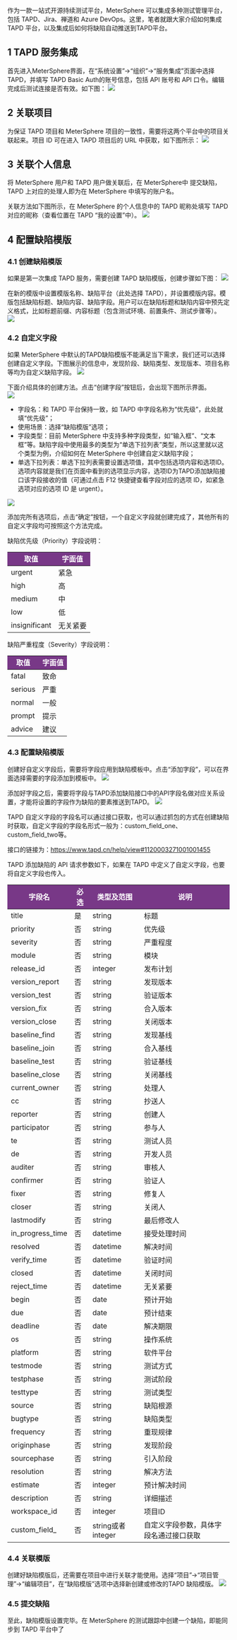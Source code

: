 作为一款一站式开源持续测试平台，MeterSphere 可以集成多种测试管理平台，包括 TAPD、Jira、禅道和 Azure DevOps。这里，笔者就跟大家介绍如何集成 TAPD 平台，以及集成后如何将缺陷自动推送到TAPD平台。

## 1 TAPD 服务集成
首先进入MeterSphere界面，在“系统设置”→“组织”→“服务集成”页面中选择 TAPD，并填写 TAPD Basic Auth的账号信息，包括 API 账号和 API 口令。编辑完成后测试连接是否有效。如下图：
![](../img/tutorial/use_tapd/配置信息.png)

## 2 关联项目
为保证 TAPD 项目和 MeterSphere 项目的一致性，需要将这两个平台中的项目关联起来。项目 ID 可在进入 TAPD 项目后的 URL 中获取，如下图所示：
![](../img/tutorial/use_tapd/管理项目.png)

## 3 关联个人信息
将 MeterSphere 用户和 TAPD 用户做关联后，在 MeterSphere中 提交缺陷，TAPD 上对应的处理人即为在 MeterSphere 中填写的账户名。

关联方法如下图所示，在 MeterSphere 的个人信息中的 TAPD 昵称处填写 TAPD 对应的昵称（查看位置在 TAPD “我的设置”中）。
![](../img/tutorial/use_tapd/个人信息.png) 

## 4 配置缺陷模版
### 4.1 创建缺陷模版
如果是第一次集成 TAPD 服务，需要创建 TAPD 缺陷模版，创建步骤如下图：
![](../img/tutorial/use_tapd/缺陷模板.png) 

在新的模版中设置模版名称、缺陷平台（此处选择 TAPD），并设置模版内容。模版包括缺陷标题、缺陷内容、缺陷字段。用户可以在缺陷标题和缺陷内容中预先定义格式，比如标题前缀、内容标题（包含测试环境、前置条件、测试步骤等）。<br>
![](../img/tutorial/use_tapd/缺陷模板_1.png) 

### 4.2 自定义字段
如果 MeterSphere 中默认的TAPD缺陷模版不能满足当下需求，我们还可以选择创建自定义字段。下图展示的信息中，发现阶段、缺陷类型、发现版本、项目名称等均为自定义缺陷字段。
![](../img/tutorial/use_tapd/自定义模板.png) 

下面介绍具体的创建方法。点击“创建字段”按钮后，会出现下图所示界面。<br>
![](../img/tutorial/use_tapd/创建字段.png) 

- 字段名：和 TAPD 平台保持一致，如 TAPD 中字段名称为“优先级”，此处就填“优先级”；
- 使用场景：选择“缺陷模版”选项；
- 字段类型：目前 MeterSphere 中支持多种字段类型，如“输入框”、“文本框”等。缺陷字段中使用最多的类型为“单选下拉列表”类型，所以这里就以这个类型为例，介绍如何在 MeterSphere 中创建自定义缺陷字段；
- 单选下拉列表：单选下拉列表需要设置选项值，其中包括选项内容和选项ID。选项内容就是我们在页面中看到的选项显示内容，选项ID为TAPD添加缺陷接口该字段接收的值（可通过点击 F12 快捷键查看字段对应的选项 ID，如紧急选项对应的选项 ID 是 urgent）。

![](../img/tutorial/use_tapd/下拉框.png) 

添加完所有选项后，点击“确定”按钮，一个自定义字段就创建完成了，其他所有的自定义字段均可按照这个方法完成。

缺陷优先级（Priority）字段说明：
<table>
  <td bgcolor="#783887" align="middle" style="font-weight:bold;color: white">
   取值
  </td>
  <td bgcolor="#783887" align="middle" style="font-weight:bold;color: white">
   字面值
  </td>
  <tbody>
    <tr>
        <td >urgent</td>
        <td >紧急</td>
    </tr>
    <tr>
        <td >high</td>
        <td >高</td>
    </tr>
    <tr>
        <td >medium</td>
        <td >中</td>
    </tr>
    <tr>
        <td >low</td>
        <td >低</td>
   </tr>
   <tr>
        <td >insignificant</td>
        <td >无关紧要</td>
   </tr>
  </tbody>
</table>  

缺陷严重程度（Severity）字段说明：
<table>
  <td bgcolor="#783887" align="middle" style="font-weight:bold;color: white">
   取值
  </td>
  <td bgcolor="#783887" align="middle" style="font-weight:bold;color: white">
   字面值
  </td>
  <tbody>
    <tr>
        <td >fatal</td>
        <td >致命</td>
    </tr>
    <tr>
        <td >serious</td>
        <td >严重</td>
    </tr>
    <tr>
        <td >normal</td>
        <td >一般</td>
    </tr>
    <tr>
        <td >prompt</td>
        <td >提示</td>
   </tr>
   <tr>
        <td >advice</td>
        <td >建议</td>
   </tr>
  </tbody>
</table>  

### 4.3 配置缺陷模版
创建好自定义字段后，需要将字段应用到缺陷模板中。点击“添加字段”，可以在界面选择需要的字段添加到模板中。
![](../img/tutorial/use_tapd/配置缺陷模板.png) 

添加好字段之后，需要将字段与TAPD添加缺陷接口中的API字段名做对应关系设置，才能将设置的字段作为缺陷的要素推送到TAPD。
![](../img/tutorial/use_tapd/对应关系.png) 

TAPD 自定义字段的字段名可以通过接口获取，也可以通过抓包的方式在创建缺陷时获取，自定义字段的字段名形式一般为：custom_field_one、custom_field_two等。

接口的链接为：https://www.tapd.cn/help/view#1120003271001001455

TAPD 添加缺陷的 API 请求参数如下，如果在 TAPD 中定义了自定义字段，也要将自定义字段也传入。
<table>
  <td bgcolor="#783887" align="middle" style="font-weight:bold;color: white">
   字段名
  </td>
  <td bgcolor="#783887" align="middle" style="font-weight:bold;color: white">
   必选
  </td>
  <td bgcolor="#783887" align="middle" style="font-weight:bold;color: white">
     类型及范围
    </td>
    <td bgcolor="#783887" align="middle" style="font-weight:bold;color: white">
     说明
    </td>
  <tbody>
    <tr>
        <td >title</td>
        <td >是</td>
         <td >string</td>
         <td >标题</td>
    </tr>
    <tr>
         <td >priority</td>
        <td >否</td>
         <td >string</td>
         <td >优先级</td>
    </tr>
    <tr>
        <td >severity</td>
        <td >否</td>
        <td >string</td>
        <td >严重程度</td>
    </tr>
    <tr>
        <td >module</td>
        <td >否</td>
        <td >string</td>
        <td >模块</td>
   </tr>
   <tr>
        <td >release_id</td>
        <td >否</td>
        <td >integer</td>
        <td >发布计划</td>
   </tr>
<tr>
       <td >version_report</td>
       <td >否</td>
       <td >string</td>
       <td >发现版本</td>
  </tr>
  <tr>
      <td >version_test</td>
      <td >否</td>
      <td >string</td>
      <td >验证版本</td>
  </tr>
  <tr>
        <td >version_fix</td>
        <td >否</td>
        <td >string</td>
        <td >合入版本</td>
    </tr>
  <tr>
        <td >version_close</td>
        <td >否</td>
        <td >string</td>
        <td >关闭版本</td>
    </tr>
  <tr>
          <td >baseline_find</td>
          <td >否</td>
          <td >string</td>
          <td >发现基线</td>
      </tr>
    <tr>
          <td >baseline_join</td>
          <td >否</td>
          <td >string</td>
          <td >合入基线</td>
      </tr>
    <tr>
            <td >baseline_test</td>
            <td >否</td>
            <td >string</td>
            <td >验证基线</td>
        </tr>
  <tr>
        <td >baseline_close</td>
        <td >否</td>
        <td >string</td>
        <td >关闭基线</td>
    </tr>
   <tr>
           <td >current_owner</td>
           <td >否</td>
           <td >string</td>
           <td >处理人</td>
       </tr>
     <tr>
           <td >cc</td>
           <td >否</td>
           <td >string</td>
           <td >抄送人</td>
       </tr>
    <tr>
       <td >reporter</td>
       <td >否</td>
       <td >string</td>
       <td >创建人</td>
   </tr>
    <tr>
       <td >participator</td>
       <td >否</td>
       <td >string</td>
       <td >参与人</td>
     </tr>
    <tr>
       <td >te</td>
       <td >否</td>
       <td >string</td>
       <td >测试人员</td>
    </tr>
     <tr>
       <td >de</td>
       <td >否</td>
       <td >string</td>
       <td >开发人员</td>
       </tr>
     <tr>
        <td >auditer</td>
        <td >否</td>
        <td >string</td>
        <td >审核人</td>
     </tr>
      <tr>
        <td >confirmer</td>
        <td >否</td>
        <td >string</td>
        <td >验证人</td>
        </tr>
     <tr>
        <td >fixer</td>
        <td >否</td>
        <td >string</td>
        <td >修复人</td>
     </tr>
      <tr>
        <td >closer</td>
        <td >否</td>
        <td >string</td>
        <td >关闭人</td>
        </tr>
      <tr>
         <td >lastmodify</td>
         <td >否</td>
         <td >string</td>
         <td >最后修改人</td>
      </tr>
       <tr>
         <td >in_progress_time</td>
         <td >否</td>
         <td >datetime</td>
         <td >接受处理时间</td>
         </tr>
      <tr>
         <td >resolved</td>
         <td >否</td>
         <td >datetime</td>
         <td >解决时间</td>
      </tr>
       <tr>
         <td >verify_time</td>
         <td >否</td>
         <td >datetime</td>
         <td >验证时间</td>
         </tr>
        <tr>
          <td >closed</td>
          <td >否</td>
          <td >datetime</td>
          <td >关闭时间</td>
          </tr>
        <tr>
           <td >reject_time</td>
           <td >否</td>
           <td >datetime</td>
           <td >无关紧要</td>
        </tr>
         <tr>
           <td >begin</td>
           <td >否</td>
           <td >date</td>
           <td >预计开始</td>
           </tr>
        <tr>
           <td >due</td>
           <td >否</td>
           <td >date</td>
           <td >预计结束</td>
        </tr>
     <tr>
       <td >deadline</td>
       <td >否</td>
       <td >date</td>
       <td >解决期限</td>
       </tr>
     <tr>
      <td >os</td>
      <td >否</td>
      <td >string</td>
      <td >操作系统</td>
      </tr>
     <tr>
       <td >platform</td>
       <td >否</td>
       <td >string</td>
       <td >软件平台</td>
       </tr>
     <tr>
        <td >testmode</td>
        <td >否</td>
        <td >string</td>
        <td >测试方式</td>
     </tr>
      <tr>
        <td >testphase</td>
        <td >否</td>
        <td >string</td>
        <td >测试阶段</td>
        </tr>
     <tr>
        <td >testtype</td>
        <td >否</td>
        <td >string</td>
        <td >测试类型</td>
     </tr>
  <tr>
    <td >source</td>
    <td >否</td>
    <td >string</td>
    <td >缺陷根源</td>
    </tr>
    <tr>
       <td >bugtype</td>
       <td >否</td>
       <td >string</td>
       <td >缺陷类型</td>
    </tr>
     <tr>
       <td >frequency</td>
       <td >否</td>
       <td >string</td>
       <td >重现规律</td>
       </tr>
    <tr>
       <td >originphase</td>
       <td >否</td>
       <td >string</td>
       <td >发现阶段</td>
    </tr>
     <tr>
       <td >sourcephase</td>
       <td >否</td>
       <td >string</td>
       <td >引入阶段</td>
       </tr>
     <tr>
      <td >resolution</td>
      <td >否</td>
      <td >string</td>
      <td >解决方法</td>
      </tr>
     <tr>
       <td >estimate</td>
       <td >否</td>
       <td >integer</td>
       <td >预计解决时间</td>
       </tr>
     <tr>
        <td >description</td>
        <td >否</td>
        <td >string</td>
        <td >详细描述</td>
     </tr>
      <tr>
        <td >workspace_id</td>
        <td >否</td>
        <td >integer</td>
        <td >项目ID</td>
        </tr>
     <tr>
        <td >custom_field_</td>
        <td >否</td>
        <td >string或者integer</td>
        <td >自定义字段参数，具体字段名通过接口获取</td>
     </tr>  
  </tbody>
</table>  

### 4.4 关联模版
创建好缺陷模版后，还需要在项目中进行关联才能使用。选择“项目”→“项目管理”→“编辑项目”，在“缺陷模版”选项中选择新创建或修改的TAPD 缺陷模版。
![](../img/tutorial/use_tapd/关联模板.png) 

### 4.5 提交缺陷
至此，缺陷模版设置完毕。在 MeterSphere 的测试跟踪中创建一个缺陷，即能同步到 TAPD 平台中了
